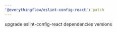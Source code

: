 ```yaml
---
'@everythingflow/eslint-config-react': patch
---
```


upgrade eslint-config-react dependencies versions

